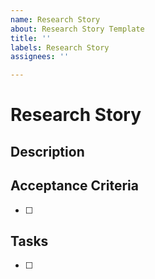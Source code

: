 ```yaml
---
name: Research Story
about: Research Story Template
title: ''
labels: Research Story
assignees: ''

---
```


# Research Story

## Description

## Acceptance Criteria
- [ ] 

## Tasks
- [ ]
